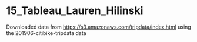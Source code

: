 # 15_Tableau_Lauren_Hilinski
Downloaded data from https://s3.amazonaws.com/tripdata/index.html using the 201906-citibike-tripdata data
